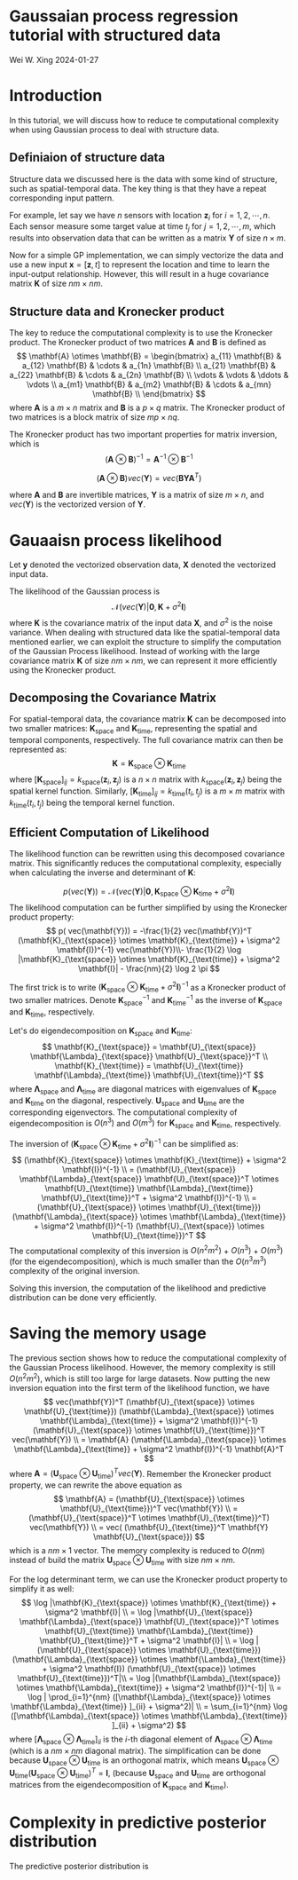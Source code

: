 Gaussaian process regression tutorial with structured data
=========================================================
<!-- add author -->
Wei W. Xing
2024-01-27


# Introduction
In this tutorial, we will discuss how to reduce te computational complexity when using Gaussian process to deal with structure data.

## Definiaion of structure data
Structure data we discussed here is the data with some kind of structure, such as spatial-temporal data. The key thing is that they have a repeat corresponding input pattern. 

For example, let say we have $n$ sensors with location $\mathbf{z}_i$ for $i = 1, 2, \cdots, n$.
Each sensor measure some target value at time $t_j$ for $j = 1, 2, \cdots, m$, which results into observation data that can be written as a matrix $\mathbf{Y}$ of size $n \times m$.

Now for a simple GP implementation, we can simply vectorize the data and use a new input $\mathbf{x} = [\mathbf{z}, t]$ to represent the location and time to learn the input-output relationship. However, this will result in a huge covariance matrix $\mathbf{K}$ of size $nm \times nm$.

## Structure data and Kronecker product
The key to reduce the computational complexity is to use the Kronecker product. The Kronecker product of two matrices $\mathbf{A}$ and $\mathbf{B}$ is defined as
$$
\mathbf{A} \otimes \mathbf{B} = \begin{bmatrix}
a_{11} \mathbf{B} & a_{12} \mathbf{B} & \cdots & a_{1n} \mathbf{B} \\
a_{21} \mathbf{B} & a_{22} \mathbf{B} & \cdots & a_{2n} \mathbf{B} \\
\vdots & \vdots & \ddots & \vdots \\
a_{m1} \mathbf{B} & a_{m2} \mathbf{B} & \cdots & a_{mn} \mathbf{B} \\
\end{bmatrix}
$$
where $\mathbf{A}$ is a $m \times n$ matrix and $\mathbf{B}$ is a $p \times q$ matrix. The Kronecker product of two matrices is a block matrix of size $mp \times nq$.

The Kronecker product has two important properties for matrix inversion, which is
$$
(\mathbf{A} \otimes \mathbf{B})^{-1} = \mathbf{A}^{-1} \otimes \mathbf{B}^{-1}
$$
<!-- kronecker product multiply vectorized y -->
$$
(\mathbf{A} \otimes \mathbf{B}) vec(\mathbf{Y}) = vec(\mathbf{B} \mathbf{Y} \mathbf{A}^T)
$$
<!-- $$
(\mathbf{A} \otimes \mathbf{B})^{-1} vec(\mathbf{Y}) = vec(\mathbf{A}^{-1} \mathbf{Y} \mathbf{B}^{-1})
$$ -->
where $\mathbf{A}$ and $\mathbf{B}$ are invertible matrices, $\mathbf{Y}$ is a matrix of size $m \times n$, and $vec(\mathbf{Y})$ is the vectorized version of $\mathbf{Y}$.



# Gauaaisn process likelihood
Let $\mathbf{y}$ denoted the vectorized observation data, $\mathbf{X}$ denoted the vectorized input data.

The likelihood of the Gaussian process is
$$
\mathcal{N}(vec(\mathbf{Y}) | \mathbf{0}, \mathbf{K} + \sigma^2 \mathbf{I})
$$
where $\mathbf{K}$ is the covariance matrix of the input data $\mathbf{X}$, and $\sigma^2$ is the noise variance.
When dealing with structured data like the spatial-temporal data mentioned earlier, we can exploit the structure to simplify the computation of the Gaussian Process likelihood. Instead of working with the large covariance matrix $\mathbf{K}$ of size $nm \times nm$, we can represent it more efficiently using the Kronecker product.

## Decomposing the Covariance Matrix

For spatial-temporal data, the covariance matrix $\mathbf{K}$ can be decomposed into two smaller matrices: $\mathbf{K}_{\text{space}}$ and $\mathbf{K}_{\text{time}}$, representing the spatial and temporal components, respectively. The full covariance matrix can then be represented as:
$$
\mathbf{K} = \mathbf{K}_{\text{space}} \otimes \mathbf{K}_{\text{time}}
$$
where 
$[\mathbf{K}_{\text{space}}]_{ij} = k_{\text{space}}(\mathbf{z}_i, \mathbf{z}_j)$ is a $n \times n$ matrix with $k_{\text{space}}(\mathbf{z}_i, \mathbf{z}_j)$ being the spatial kernel function. Similarly, $[\mathbf{K}_{\text{time}}]_{ij} = k_{\text{time}}(t_i, t_j)$ is a $m \times m$ matrix with $k_{\text{time}}(t_i, t_j)$ being the temporal kernel function.



## Efficient Computation of Likelihood

The likelihood function can be rewritten using this decomposed covariance matrix. This significantly reduces the computational complexity, especially when calculating the inverse and determinant of $\mathbf{K}$:

$$
p( vec(\mathbf{Y})) = \mathcal{N}(vec(\mathbf{Y}) | \mathbf{0}, \mathbf{K}_{\text{space}} \otimes \mathbf{K}_{\text{time}} + \sigma^2 \mathbf{I})
$$
The likelihood computation can be further simplified by using the Kronecker product property:
$$ 
p( vec(\mathbf{Y})) = -\frac{1}{2} vec(\mathbf{Y})^T (\mathbf{K}_{\text{space}} \otimes \mathbf{K}_{\text{time}} + \sigma^2 \mathbf{I})^{-1} vec(\mathbf{Y})\\- \frac{1}{2} \log |\mathbf{K}_{\text{space}} \otimes \mathbf{K}_{\text{time}} + \sigma^2 \mathbf{I}| - \frac{nm}{2} \log 2 \pi 
$$

The first trick is to write $(\mathbf{K}_{\text{space}} \otimes \mathbf{K}_{\text{time}} + \sigma^2 \mathbf{I})^{-1}$ as a Kronecker product of two smaller matrices.
Denote $\mathbf{K}_{\text{space}}^{-1}$ and $\mathbf{K}_{\text{time}}^{-1}$ as the inverse of $\mathbf{K}_{\text{space}}$ and $\mathbf{K}_{\text{time}}$, respectively. 

Let's do eigendecomposition on $\mathbf{K}_{\text{space}}$ and $\mathbf{K}_{\text{time}}$:
$$
\mathbf{K}_{\text{space}} = \mathbf{U}_{\text{space}} \mathbf{\Lambda}_{\text{space}} \mathbf{U}_{\text{space}}^T \\
\mathbf{K}_{\text{time}} = \mathbf{U}_{\text{time}} \mathbf{\Lambda}_{\text{time}} \mathbf{U}_{\text{time}}^T
$$
where $\mathbf{\Lambda}_{\text{space}}$ and $\mathbf{\Lambda}_{\text{time}}$ are diagonal matrices with eigenvalues of $\mathbf{K}_{\text{space}}$ and $\mathbf{K}_{\text{time}}$ on the diagonal, respectively. $\mathbf{U}_{\text{space}}$ and $\mathbf{U}_{\text{time}}$ are the corresponding eigenvectors.
The computational complexity of eigendecomposition is $O(n^3)$ and $O(m^3)$ for $\mathbf{K}_{\text{space}}$ and $\mathbf{K}_{\text{time}}$, respectively.


The inversion of $(\mathbf{K}_{\text{space}} \otimes \mathbf{K}_{\text{time}} + \sigma^2 \mathbf{I})^{-1}$ can be simplified as:
$$
(\mathbf{K}_{\text{space}} \otimes \mathbf{K}_{\text{time}} + \sigma^2 \mathbf{I})^{-1} \\ = (\mathbf{U}_{\text{space}} \mathbf{\Lambda}_{\text{space}} \mathbf{U}_{\text{space}}^T \otimes \mathbf{U}_{\text{time}} \mathbf{\Lambda}_{\text{time}} \mathbf{U}_{\text{time}}^T + \sigma^2 \mathbf{I})^{-1} \\ = (\mathbf{U}_{\text{space}} \otimes \mathbf{U}_{\text{time}}) (\mathbf{\Lambda}_{\text{space}} \otimes \mathbf{\Lambda}_{\text{time}} + \sigma^2 \mathbf{I})^{-1} (\mathbf{U}_{\text{space}} \otimes \mathbf{U}_{\text{time}})^T
$$
The computational complexity of this inversion is $O(n^2 m^2)$ + $O(n^3)$ + $O(m^3)$ (for the eigendecomposition), which is much smaller than the $O(n^3 m^3)$ complexity of the original inversion.

Solving this inversion, the computation of the likelihood and predictive distribution can be done very efficiently.

# Saving the memory usage
The previous section shows how to reduce the computational complexity of the Gaussian Process likelihood. However, the memory complexity is still $O(n^2 m^2)$, which is still too large for large datasets.
Now putting the new inversion equation into the first term of the likelihood function, we have
$$
 vec(\mathbf{Y})^T (\mathbf{U}_{\text{space}} \otimes \mathbf{U}_{\text{time}}) (\mathbf{\Lambda}_{\text{space}} \otimes \mathbf{\Lambda}_{\text{time}} + \sigma^2 \mathbf{I})^{-1} (\mathbf{U}_{\text{space}} \otimes \mathbf{U}_{\text{time}})^T vec(\mathbf{Y}) \\
 = \mathbf{A} (\mathbf{\Lambda}_{\text{space}} \otimes \mathbf{\Lambda}_{\text{time}} + \sigma^2 \mathbf{I})^{-1} \mathbf{A}^T
$$
where $\mathbf{A} = (\mathbf{U}_{\text{space}} \otimes \mathbf{U}_{\text{time}})^T vec(\mathbf{Y})$. Remember the Kronecker product property, we can rewrite the above equation as
$$
\mathbf{A} =  (\mathbf{U}_{\text{space}} \otimes \mathbf{U}_{\text{time}})^T vec(\mathbf{Y}) \\ =
(\mathbf{U}_{\text{space}}^T \otimes \mathbf{U}_{\text{time}}^T) vec(\mathbf{Y}) \\ =
vec( (\mathbf{U}_{\text{time}}^T \mathbf{Y} \mathbf{U}_{\text{space}})
$$
which is a $nm \times 1$ vector. The memory complexity is reduced to $O(nm)$ instead of build the matrix $\mathbf{U}_{\text{space}} \otimes \mathbf{U}_{\text{time}}$ with size $nm \times nm$.

For the log determinant term, we can use the Kronecker product property to simplify it as well:
$$
\log |\mathbf{K}_{\text{space}} \otimes \mathbf{K}_{\text{time}} + \sigma^2 \mathbf{I}| \\ =
\log |\mathbf{U}_{\text{space}} \mathbf{\Lambda}_{\text{space}} \mathbf{U}_{\text{space}}^T \otimes \mathbf{U}_{\text{time}} \mathbf{\Lambda}_{\text{time}} \mathbf{U}_{\text{time}}^T + \sigma^2 \mathbf{I}| \\ = \log |(\mathbf{U}_{\text{space}} \otimes \mathbf{U}_{\text{time}}) (\mathbf{\Lambda}_{\text{space}} \otimes \mathbf{\Lambda}_{\text{time}} + \sigma^2 \mathbf{I}) (\mathbf{U}_{\text{space}} \otimes \mathbf{U}_{\text{time}})^T|\\ = \log |(\mathbf{\Lambda}_{\text{space}} \otimes \mathbf{\Lambda}_{\text{time}} + \sigma^2 \mathbf{I})^{-1}| \\
= \log | \prod_{i=1}^{nm} ([\mathbf{\Lambda}_{\text{space}} \otimes \mathbf{\Lambda}_{\text{time}}  ]_{ii} + \sigma^2)| \\ = \sum_{i=1}^{nm} \log ([\mathbf{\Lambda}_{\text{space}} \otimes \mathbf{\Lambda}_{\text{time}}  ]_{ii} + \sigma^2)
$$
where $[\mathbf{\Lambda}_{\text{space}} \otimes \mathbf{\Lambda}_{\text{time}}  ]_{ii}$ is the $i$-th diagonal element of $\mathbf{\Lambda}_{\text{space}} \otimes \mathbf{\Lambda}_{\text{time}}$ (which is a $nm \times nm$ diagonal matrix).
The simplification can be done because $\mathbf{U}_{\text{space}} \otimes \mathbf{U}_{\text{time}}$ is an orthogonal matrix, which means $\mathbf{U}_{\text{space}} \otimes \mathbf{U}_{\text{time}} (\mathbf{U}_{\text{space}} \otimes \mathbf{U}_{\text{time}})^T = \mathbf{I}$, (because $\mathbf{U}_{\text{space}}$ and $\mathbf{U}_{\text{time}}$ are orthogonal matrices from the eigendecomposition of $\mathbf{K}_{\text{space}}$ and $\mathbf{K}_{\text{time}}$).

# Complexity in predictive posterior distribution
The predictive posterior distribution is
